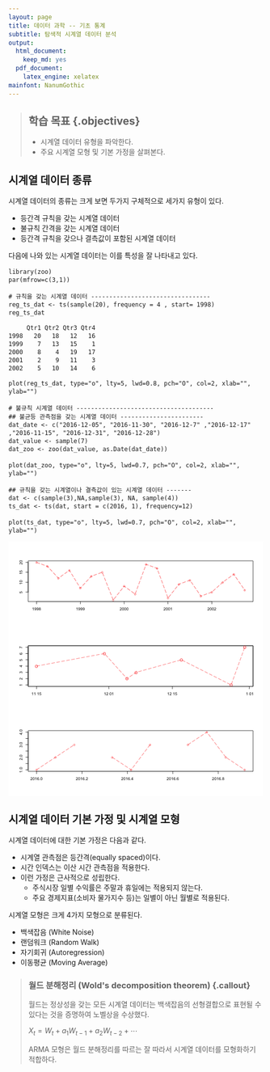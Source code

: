 ```yaml
---
layout: page
title: 데이터 과학 -- 기초 통계
subtitle: 탐색적 시계열 데이터 분석
output:
  html_document: 
    keep_md: yes
  pdf_document:
    latex_engine: xelatex
mainfont: NanumGothic
---
```




> ## 학습 목표 {.objectives}
>
> * 시계열 데이터 유형을 파악한다.
> * 주요 시계열 모형 및 기본 가정을 살펴본다.


## 시계열 데이터 종류

시계열 데이터의 종류는 크게 보면 두가지 구체적으로 세가지 유형이 있다.

- 등간격 규칙을 갖는 시계열 데이터
- 불규칙 간격을 갖는 시계열 데이터
- 등간격 규칙을 갖으나 결측값이 포함된 시계열 데이터

다음에 나와 있는 시계열 데이터는 이를 특성을 잘 나타내고 있다. 


~~~{.r}
library(zoo)
par(mfrow=c(3,1))

# 규칙을 갖는 시계열 데이터 ---------------------------------
reg_ts_dat <- ts(sample(20), frequency = 4 , start= 1998)
reg_ts_dat
~~~



~~~{.output}
     Qtr1 Qtr2 Qtr3 Qtr4
1998   20   18   12   16
1999    7   13   15    1
2000    8    4   19   17
2001    2    9   11    3
2002    5   10   14    6

~~~



~~~{.r}
plot(reg_ts_dat, type="o", lty=5, lwd=0.8, pch="O", col=2, xlab="", ylab="")

# 불규칙 시계열 데이터 --------------------------------------
## 불균등 관측점을 갖는 시계열 데이터 -----------------------
dat_date <- c("2016-12-05", "2016-11-30", "2016-12-7" ,"2016-12-17" ,"2016-11-15", "2016-12-31", "2016-12-28")
dat_value <- sample(7)
dat_zoo <- zoo(dat_value, as.Date(dat_date))

plot(dat_zoo, type="o", lty=5, lwd=0.7, pch="O", col=2, xlab="", ylab="")

## 규칙을 갖는 시계열이나 결측값이 있는 시계열 데이터 -------
dat <- c(sample(3),NA,sample(3), NA, sample(4))
ts_dat <- ts(dat, start = c(2016, 1), frequency=12)

plot(ts_dat, type="o", lty=5, lwd=0.7, pch="O", col=2, xlab="", ylab="")
~~~

<img src="fig/time-series-eda-1.png" title="plot of chunk time-series-eda" alt="plot of chunk time-series-eda" style="display: block; margin: auto;" />

## 시계열 데이터 기본 가정 및 시계열 모형

시계열 데이터에 대한 기본 가정은 다음과 같다.

- 시계열 관측점은 등간격(equally spaced)이다.
- 시간 인덱스는 이산 시간 관측점을 적용한다.
- 이런 가정은 근사적으로 성립한다.
    - 주식시장 일별 수익률은 주말과 휴일에는 적용되지 않는다.
    - 주요 경제지표(소비자 물가지수 등)는 일별이 아닌 월별로 적용된다.

시계열 모형은 크게 4가지 모형으로 분류된다.

- 백색잡음 (White Noise)
- 랜덤워크 (Random Walk)
- 자기회귀 (Autoregression)
- 이동평균 (Moving Average)


> ### 월드 분해정리 (Wold's decomposition theorem) {.callout}
> 
> 월드는 정상성을 갖는 모든 시계열 데이터는 백색잡음의 선형결합으로 표현될 수 있다는 것을 
증명하여 노벨상을 수상했다.  
> 
> $X_t = W_t + a_1 W_{t-1} + a_2 W_{t-2} + \cdots$  
>  
> ARMA 모형은 월드 분해정리를 따르는 잘 따라서 시계열 데이터를 모형화하기 적합하다.




